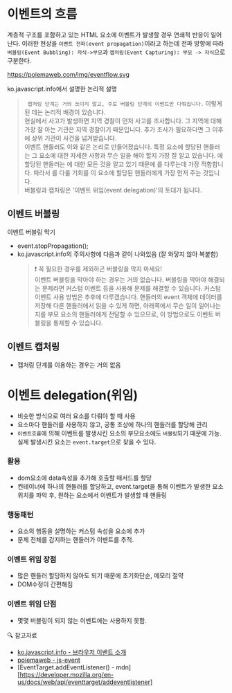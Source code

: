 # 이벤트의 흐름

계층적 구조를 포함하고 있는 HTML 요소에 이벤트가 발생할 경우 연쇄적 반응이 일어난다. 이러한 현상을 `이벤트 전파(event propagation)`이라고 하는데 전파 방향에 따라 `버블링(Event Bubbling): 자식->부모`과 `캡처링(Event Capturing): 부모 -> 자식`으로 구분한다.

https://poiemaweb.com/img/eventflow.svg

ko.javascript.info에서 설명한 논리적 설명

> ` 캡처링 단계는 거의 쓰이지 않고, 주로 버블링 단계의 이벤트만 다뤄집니다.` 이렇게 된 데는 논리적 배경이 있습니다. </br> 현실에서 사고가 발생하면 지역 경찰이 먼저 사고를 조사합니다. 그 지역에 대해 가장 잘 아는 기관은 지역 경찰이기 때문입니다. 추가 조사가 필요하다면 그 이후에 상위 기관이 사건을 넘겨받습니다. </br> 이벤트 핸들러도 이와 같은 논리로 만들어졌습니다. 특정 요소에 할당된 핸들러는 그 요소에 대한 자세한 사항과 무슨 일을 해야 할지 가장 잘 알고 있습니다. <td>에 할당된 핸들러는 <td>에 대한 모든 것을 알고 있기 때문에 <td>를 다루는데 가장 적합합니다. 따라서 <td>를 다룰 기회를 이 요소에 할당된 핸들러에게 가장 먼저 주는 것입니다. </br> 버블링과 캡처링은 '이벤트 위임(event delegation)'의 토대가 됩니다.

## 이벤트 버블링

이벤트 버블링 막기

- event.stopPropagation();
- ko.javascript.info의 주의사항에 다음과 같이 나와있음 (잘 와닿지 않아 복붙함)
  > ❗️ 꼭 필요한 경우를 제외하곤 버블링을 막지 마세요! </br> 이벤트 버블링을 막아야 하는 경우는 거의 없습니다. 버블링을 막아야 해결되는 문제라면 커스텀 이벤트 등을 사용해 문제를 해결할 수 있습니다. 커스텀 이벤트 사용 방법은 추후에 다루겠습니다. 핸들러의 event 객체에 데이터를 저장해 다른 핸들러에서 읽을 수 있게 하면, 아래쪽에서 무슨 일이 일어나는지를 부모 요소의 핸들러에게 전달할 수 있으므로, 이 방법으로도 이벤트 버블링을 통제할 수 있습니다.

## 이벤트 캡처링

- 캡처링 단계를 이용하는 경우는 거의 없음

# 이벤트 delegation(위임)

- 비슷한 방식으로 여러 요소를 다뤄야 할 때 사용
- 요소마다 핸들러를 사용하지 않고, 공통 조상에 하나의 핸들러를 할당해 관리
- `이벤트흐름`에 의해 이벤트를 발생시킨 요소의 부모요소에도 `버블링`되기 때문에 가능. 실제 발생시킨 요소는 `event.target`으로 찾을 수 있다.

### 활용

- dom요소에 data속성을 추가해 호출할 매서드를 할당
- 컨테이너에 하나의 핸들러를 할당하고, event.target을 통해 이벤트가 발생한 요소 위치를 파악 후, 원하는 요소에서 이벤트가 발생할 때 핸들링

### 행동패턴

- 요소의 행동을 설명하는 커스텀 속성을 요소에 추가
- 문제 전체를 감지하는 핸들러가 이벤트를 추적.

### 이벤트 위임 장점

- 많은 핸들러 할당하지 않아도 되기 때문에 초기화단순, 메모리 절약
- DOM수정이 간편해짐

### 이벤트 위임 단점

- 몇몇 버블링이 되지 않는 이벤트에는 사용하지 못함.

🔍 참고자료

- [ko.javascript.info - 브라우저 이벤트 소개](https://ko.javascript.info/introduction-browser-events)
- [poiemaweb - js-event](https://poiemaweb.com/js-event)
- [EventTarget.addEventListener() - mdn][https://developer.mozilla.org/en-us/docs/web/api/eventtarget/addeventlistener]
